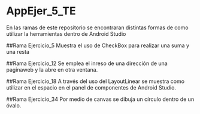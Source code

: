 # AppEjer_5_TE

En las ramas de este repositorio se encontraran distintas formas de como utilizar la herramientas dentro de Android Studio

##Rama Ejercicio_5
Muestra el uso de CheckBox para realizar una suma y una resta

##Rama Ejercicio_12
Se emplea el inreso de una dirección de una paginaweb y la abre en otra ventana.

##Rama Ejercicio_18
A través del uso del LayoutLinear se muestra como utilizar en el espacio en el panel de componentes de Android Studio.

##Rama Ejercicio_34
Por medio de canvas  se dibuja un círculo dentro de un óvalo.

